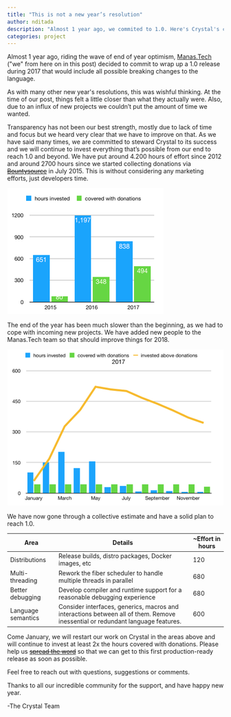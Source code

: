 ```yaml
---
title: "This is not a new year’s resolution"
author: nditada
description: "Almost 1 year ago, we commited to 1.0. Here's Crystal's current status & future."
categories: project
---
```

Almost 1 year ago, riding the wave of end of year optimism, [Manas.Tech](https://manas.tech/) ("we" from here on in this post) decided to commit to wrap up a 1.0 release during 2017 that would include all possible breaking changes to the language.

As with many other new year's resolutions, this was wishful thinking. At the time of our post, things felt a little closer than what they actually were. Also, due to an influx of new projects we couldn’t put the amount of time we wanted.

Transparency has not been our best strength, mostly due to lack of time and focus but we heard very clear that we have to improve on that. As we have said many times, we are committed to steward Crystal to its success and we will continue to invest everything that’s possible from our end to reach 1.0 and beyond. We have put around 4.200 hours of effort since 2012 and around 2700 hours since we started collecting donations via ~~[Bountysource](https://salt.bountysource.com/teams/crystal-lang)~~ in July 2015. This is without considering any marketing efforts, just developers time.

<img src="/assets/blog/crystal-hours.png" class="center" />

The end of the year has been much slower than the beginning, as we had to cope with incoming new projects. We have added new people to the Manas.Tech team so that should improve things for 2018.

<img src="/assets/blog/crystal-invest.png" class="center" />

We have now gone through a collective estimate and have a solid plan to reach 1.0.

| Area               | Details | ~Effort in hours |
|--------------------|---------|------------------|
| Distributions      | Release builds, distro packages, Docker images, etc | 120 |
| Multi-threading    | Rework the fiber scheduler to handle multiple threads in parallel | 680 |
| Better debugging   | Develop compiler and runtime support for a reasonable debugging experience | 680 |
| Language semantics | Consider interfaces, generics, macros and interactions between all of them. Remove inessential or redundant language features. | 600 |

Come January, we will restart our work on Crystal in the areas above and will continue to invest at least 2x the hours covered with donations. Please help us ~~[spread the word](https://salt.bountysource.com/teams/crystal-lang)~~ so that we can get to this first production-ready release as soon as possible.

Feel free to reach out with questions, suggestions or comments.

Thanks to all our incredible community for the support, and have happy new year.

-The Crystal Team
